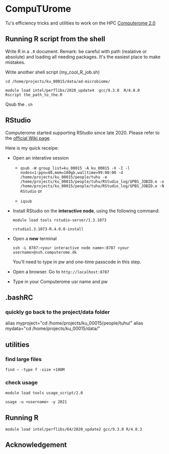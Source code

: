 # CompuTUrome

Tu's efficiency tricks and utilities to work on the HPC [Computerome 2.0](https://www.computerome.dk/display/C2W/Computerome+2.0+Wiki)

## Running R script from the shell

Write R in a `.R` document. Remark: be careful with path (realative or absolute) and loading all needing packages. It's the easiest place to make mistakes.

Write another shell script (my_cool_R_job.sh)

```
cd /home/projects/ku_00015/data/ad-microbiome/

module load intel/perflibs/2020_update4  gcc/9.3.0  R/4.0.0
Rscript the_path_to_the.R
```

Qsub the `.sh`

## RStudio
Computerome started supporting RStudio since late 2020. Please refer to the [official Wiki page](https://www.computerome.dk/display/C2W/Rstudio+Server).

Here is my quick receipe:

- Open an interative session
  
  - `qsub -W group_list=ku_00015 -A ku_00015 -X -I -l nodes=1:ppn=40,mem=180gb,walltime=99:00:00 -d /home/projects/ku_00015/people/tuhu -e /home/projects/ku_00015/people/tuhu/RStudio_log/$PBS_JOBID.e -o /home/projects/ku_00015/people/tuhu/RStudio_log/$PBS_JOBID.o -N RStudio` or

  - `iqsub`

- Install RStudio on the **interactive node**, using the following command:

    `module load tools rstudio-server/1.3.1073`
    
    `rstudio1.3.1073-R.4.0.0-install`

- Open a **new** terminal
  
  `ssh -L 8787:<your interactive node name>:8787 <your username>@ssh.computerome.dk`

  You'll need to type in pw and one-time passcode in this step.

- Open a browser. Go to `http://localhost:8787`
  
- Type in your Computerome usr name and pw

## .bashRC

### quickly go back to the project/data folder
alias myproject="cd /home/projects/ku_00015/people/tuhu/"
alias mydata="cd /home/projects/ku_00015/data/"

## utilities

### find large files

`find ~ -type f -size +100M`

### check usage
`module load tools usage_script/2.0`

`usage -u <username> -y 2021`

## Running R
`module load intel/perflibs/64/2020_update2 gcc/9.3.0 R/4.0.3`

## Acknowledgement
